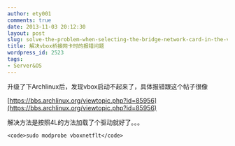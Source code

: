 ```yaml
---
author: ety001
comments: true
date: 2013-11-03 20:12:30
layout: post
slug: solve-the-problem-when-selecting-the-bridge-network-card-in-the-vbox
title: 解决vbox桥接网卡时的报错问题
wordpress_id: 2523
tags:
- Server&OS
---
```


升级了下Archlinux后，发现vbox启动不起来了，具体报错跟这个帖子很像

[https://bbs.archlinux.org/viewtopic.php?id=85956](https://bbs.archlinux.org/viewtopic.php?id=85956)

解决方法是按照4L的方法加载了个驱动就好了。。。


    <code>sudo modprobe vboxnetflt</code>


